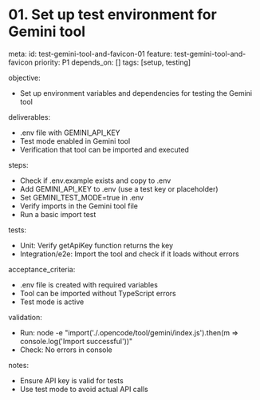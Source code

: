 # 01. Set up test environment for Gemini tool

meta:
id: test-gemini-tool-and-favicon-01
feature: test-gemini-tool-and-favicon
priority: P1
depends_on: []
tags: [setup, testing]

objective:

- Set up environment variables and dependencies for testing the Gemini tool

deliverables:

- .env file with GEMINI_API_KEY
- Test mode enabled in Gemini tool
- Verification that tool can be imported and executed

steps:

- Check if .env.example exists and copy to .env
- Add GEMINI_API_KEY to .env (use a test key or placeholder)
- Set GEMINI_TEST_MODE=true in .env
- Verify imports in the Gemini tool file
- Run a basic import test

tests:

- Unit: Verify getApiKey function returns the key
- Integration/e2e: Import the tool and check if it loads without errors

acceptance_criteria:

- .env file is created with required variables
- Tool can be imported without TypeScript errors
- Test mode is active

validation:

- Run: node -e "import('./.opencode/tool/gemini/index.js').then(m => console.log('Import successful'))"
- Check: No errors in console

notes:

- Ensure API key is valid for tests
- Use test mode to avoid actual API calls

